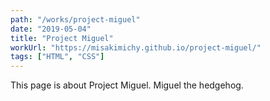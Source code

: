 ```yaml
---
path: "/works/project-miguel"
date: "2019-05-04"
title: "Project Miguel"
workUrl: "https://misakimichy.github.io/project-miguel/"
tags: ["HTML", "CSS"]
---
```

This page is about Project Miguel. Miguel the hedgehog.
